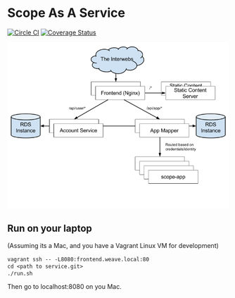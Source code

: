 # Scope As A Service

[![Circle CI](https://circleci.com/gh/weaveworks/service/tree/master.svg?style=shield)](https://circleci.com/gh/weaveworks/service/tree/master) [![Coverage Status](https://coveralls.io/repos/weaveworks/service/badge.svg?branch=coverage&service=github&t=6Kr25T)](https://coveralls.io/github/weaveworks/service?branch=coverage)

![Architecture](docs/architecture.png)

## Run on your laptop

(Assuming its a Mac, and you have a Vagrant Linux VM for development)

```
vagrant ssh -- -L8080:frontend.weave.local:80
cd <path to service.git>
./run.sh
```

Then go to localhost:8080 on you Mac.

